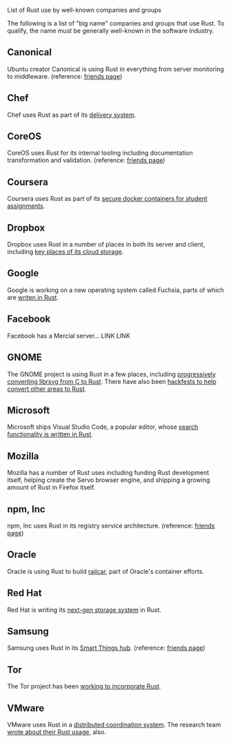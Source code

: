 List of Rust use by well-known companies and groups

The following is a list of "big name" companies and groups that use Rust.  To qualify, the name must be generally well-known in the software industry.

## Canonical

Ubuntu creator Canonical is using Rust in everything from server monitoring to middleware. (reference: [friends page](https://www.rust-lang.org/en-US/friends.html))

## Chef

Chef uses Rust as part of its [delivery system](https://github.com/chef/delivery-cli).

## CoreOS

CoreOS uses Rust for its internal tooling including documentation transformation and validation. (reference: [friends page](https://www.rust-lang.org/en-US/friends.html))

## Coursera

Coursera uses Rust as part of its [secure docker containers for student assignments](https://building.coursera.org/blog/2016/07/07/rust-docker-in-production-coursera/).

## Dropbox

Dropbox uses Rust in a number of places in both its server and client, including [key places of its cloud storage](http://www.wired.com/2016/03/epic-story-dropboxs-exodus-amazon-cloud-empire/).

## Google

Google is working on a new operating system called Fuchsia, parts of which are [writen in Rust](https://fuchsia.googlesource.com/magenta-rs/+/88580e68f95830124e09f727c3090408056755ea/GETTING_STARTED.md).

## Facebook

Facebook has a Mercial server... LINK LINK

## GNOME

The GNOME project is using Rust in a few places, including [progressively converting librsvg from C to Rust](https://people.gnome.org/~federico/blog/guadec-2017.html).  There have also been [hackfests to help convert other areas to Rust](http://zee-nix.blogspot.co.nz/2017/04/gnome-rust-hackfest-in-mexico.html).

## Microsoft

Microsoft ships Visual Studio Code, a popular editor, whose [search functionality is written in Rust](https://code.visualstudio.com/updates/v1_11#_text-search-improvements).

## Mozilla

Mozilla has a number of Rust uses including funding Rust development itself, helping create the Servo browser engine, and shipping a growing amount of Rust in Firefox itself.

## npm, Inc

npm, Inc uses Rust in its registry service architecture. (reference: [friends page](https://www.rust-lang.org/en-US/friends.html))

## Oracle

Oracle is using Rust to build [railcar](https://blogs.oracle.com/developers/building-a-container-runtime-in-rust), part of Oracle's container efforts.

## Red Hat

Red Hat is writing its [next-gen storage system](https://github.com/stratis-storage) in Rust.

## Samsung

Samsung uses Rust in its [Smart Things hub](https://www.smartthings.com/how-it-works). (reference: [friends page](https://www.rust-lang.org/en-US/friends.html))

## Tor

The Tor project has been [working to incorporate Rust](https://lists.torproject.org/pipermail/tor-dev/2017-March/012088.html).

## VMware

VMware uses Rust in a [distributed coordination system](https://github.com/vmware/haret). The research team [wrote about their Rust usage](https://research.vmware.com/publications/system-programming-in-rust-beyond-safety), also.
